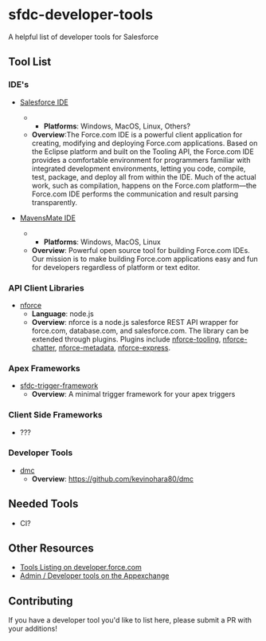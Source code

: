 # sfdc-developer-tools
A helpful list of developer tools for Salesforce

## Tool List

### IDE's

* [Salesforce IDE](https://developer.salesforce.com/page/Force.com_IDE)
  * * **Platforms**: Windows, MacOS, Linux, Others?
  * **Overview**:The Force.com IDE is a powerful client application for creating, modifying and deploying Force.com applications. Based on the Eclipse platform and built on the Tooling API, the Force.com IDE provides a comfortable environment for programmers familiar with integrated development environments, letting you code, compile, test, package, and deploy all from within the IDE. Much of the actual work, such as compilation, happens on the Force.com platform—the Force.com IDE performs the communication and result parsing transparently.

* [MavensMate IDE](http://mavensmate.com)
  * * **Platforms**: Windows, MacOS, Linux
  * **Overview**: Powerful open source tool for building Force.com IDEs. Our mission is to make building Force.com applications easy and fun for developers regardless of platform or text editor.

### API Client Libraries

* [nforce](https://github.com/kevinohara80/nforce)
  * **Language**: node.js
  * **Overview**: nforce is a node.js salesforce REST API wrapper for force.com, database.com, and salesforce.com. The library can be extended through plugins. Plugins include [nforce-tooling](https://github.com/jeffdonthemic/nforce-tooling), [nforce-chatter](https://github.com/jeffdonthemic/nforce-chatter), 
[nforce-metadata](https://github.com/kevinohara80/nforce-metadata), 
[nforce-express](https://github.com/kevinohara80/nforce).

### Apex Frameworks

* [sfdc-trigger-framework](https://github.com/kevinohara80/sfdc-trigger-framework)
  * **Overview**: A minimal trigger framework for your apex triggers

### Client Side Frameworks

* ???

### Developer Tools

* [dmc](https://github.com/kevinohara80/dmc)
  * **Overview**: https://github.com/kevinohara80/dmc

## Needed Tools

* CI?

## Other Resources

* [Tools Listing on developer.force.com](https://developer.salesforce.com/page/Tools)
* [Admin / Developer tools on the Appexchange](https://appexchange.salesforce.com/category/admin-tools)

## Contributing

If you have a developer tool you'd like to list here, please
submit a PR with your additions!
